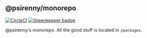 ## @psirenny/monorepo

[![CircleCI](https://circleci.com/gh/psirenny/monorepo/tree/master.svg?style=shield)](https://circleci.com/gh/psirenny/monorepo/tree/master)
[![Greenkeeper badge](https://badges.greenkeeper.io/psirenny/monorepo.svg)](https://greenkeeper.io/)

@psirenny's monorepo. All the good stuff is located in `/packages`.
